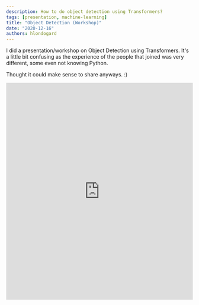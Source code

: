 ```yaml
---
description: How to do object detection using Transformers?
tags: [presentation, machine-learning]
title: "Object Detection (Workshop)"
date: "2020-12-16"
authors: hlondogard
---
```


I did a presentation/workshop on Object Detection using Transformers. It's a little bit confusing as the experience of the people that joined was very different, some even not knowing Python.
<!--truncate-->

Thought it could make sense to share anyways. :)

<iframe width="100%" height="586" src="https://www.youtube.com/embed/RrodV266XDo" title="YouTube video player" frameborder="0" allow="accelerometer; autoplay; clipboard-write; encrypted-media; gyroscope; picture-in-picture" allowfullscreen></iframe>